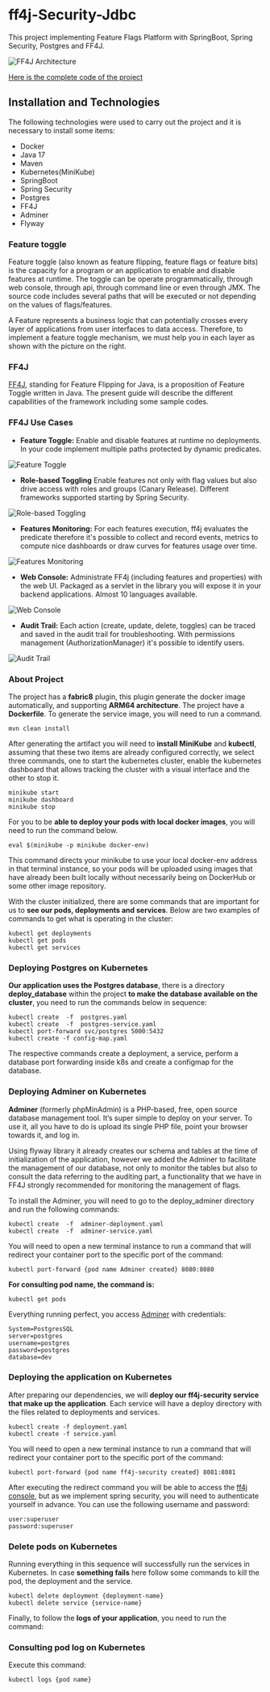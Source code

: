 # ff4j-Security-Jdbc

This project implementing Feature Flags Platform with SpringBoot, Spring Security, Postgres and FF4J. 


![FF4J Architecture](https://dev-to-uploads.s3.amazonaws.com/uploads/articles/vqc1ing1p0grrt7ryarx.png)

[Here is the complete code of the project](https://github.com/lucasnscr/ff4j-Security-Jdbc)

## **Installation and  Technologies**

The following technologies were used to carry out the project and it is necessary to install some items:
- Docker
- Java 17
- Maven
- Kubernetes(MiniKube)
- SpringBoot
- Spring Security
- Postgres
- FF4J
- Adminer
- Flyway

### **Feature toggle**
Feature toggle (also known as feature flipping, feature flags or feature bits) is the capacity for a program or an application to enable and disable features at runtime. The toggle can be operate programmatically, through web console, through api, through command line or even through JMX. The source code includes several paths that will be executed or not depending on the values of flags/features.

A Feature represents a business logic that can potentially crosses every layer of applications from user interfaces to data access. Therefore, to implement a feature toggle mechanism, we must help you in each layer as shown with the picture on the right.

### **FF4J**
[FF4J](https://ff4j.github.io/), standing for Feature Flipping for Java, is a proposition of Feature Toggle written in Java. The present guide will describe the different capabilities of the framework including some sample codes.

### **FF4J Use Cases**

- **Feature Toggle:** Enable and disable features at runtime no deployments. In your code implement multiple paths protected by dynamic predicates.


![Feature Toggle](https://dev-to-uploads.s3.amazonaws.com/uploads/articles/xdrpo0ehurvdmcsrlh4s.png)

- **Role-based Toggling** Enable features not only with flag values but also drive access with roles and groups (Canary Release). Different frameworks supported starting by Spring Security.

![Role-based Toggling](https://dev-to-uploads.s3.amazonaws.com/uploads/articles/9t37el5nsiepx7au4u41.png)

- **Features Monitoring:** For each features execution, ff4j evaluates the predicate therefore it's possible to collect and record events, metrics to compute nice dashboards or draw curves for features usage over time.


![Features Monitoring](https://dev-to-uploads.s3.amazonaws.com/uploads/articles/uul5i2l00g7afk6r2red.png)

- **Web Console:** Administrate FF4j (including features and properties) with the web UI. Packaged as a servlet in the library you will expose it in your backend applications. Almost 10 languages available.


![Web Console](https://dev-to-uploads.s3.amazonaws.com/uploads/articles/gszxhvbofvqb8kkoq3ts.png)

- **Audit Trail:** Each action (create, update, delete, toggles) can be traced and saved in the audit trail for troubleshooting. With permissions management (AuthorizationManager) it's possible to identify users.


![Audit Trail](https://dev-to-uploads.s3.amazonaws.com/uploads/articles/fbsi3dgbdti4irls70rl.png)

### **About Project**

The project has a **fabric8** plugin, this plugin generate the docker image automatically, and supporting **ARM64 architecture**. The project have a **Dockerfile**. To generate the service image, you will need to run a command.

```
mvn clean install
```

After generating the artifact you will need to **install MiniKube** and **kubectl**, assuming that these two items are already configured correctly, we select three commands, one to start the kubernetes cluster, enable the kubernetes dashboard that allows tracking the cluster with a visual interface and the other to stop it.

```
minikube start
minikube dashboard
minikube stop
```

For you to be **able to deploy your pods with local docker images**, you will need to run the command below.

```
eval $(minikube -p minikube docker-env)
```

This command directs your minikube to use your local docker-env address in that terminal instance, so your pods will be uploaded using images that have already been built locally without necessarily being on DockerHub or some other image repository.

With the cluster initialized, there are some commands that are important for us to **see our pods, deployments and services**. Below are two examples of commands to get what is operating in the cluster:

```
kubectl get deployments
kubectl get pods
kubectl get services
```

### **Deploying Postgres on Kubernetes**

**Our application uses the Postgres database**, there is a directory **deploy_database** within the project **to make the database available on the cluster**, you need to run the commands below in sequence:

```
kubectl	create	-f	postgres.yaml
kubectl	create	-f	postgres-service.yaml
kubectl	port-forward svc/postgres 5000:5432
kubectl	create -f config-map.yaml
```

The respective commands create a deployment, a service, perform a database port forwarding inside k8s and create a configmap for the database.

### **Deploying Adminer on Kubernetes**

**Adminer** (formerly phpMinAdmin) is a PHP-based, free, open source database management tool. It’s super simple to deploy on your server. To use it, all you have to do is upload its single PHP file, point your browser towards it, and log in.

Using flyway library it already creates our schema and tables at the time of initialization of the application, however we added the Adminer to facilitate the management of our database, not only to monitor the tables but also to consult the data referring to the auditing part, a functionality that we have in FF4J strongly recommended for monitoring the management of flags.

To install the Adminer, you will need to go to the deploy_adminer directory and run the following commands:

```
kubectl	create	-f	adminer-deployment.yaml
kubectl	create	-f	adminer-service.yaml
```

You will need to open a new terminal instance to run a command that will redirect your container port to the specific port of the command:

```
kubectl	port-forward {pod name Adminer created} 8080:8080
```

**For consulting pod name, the command is:**
```
kubectl get pods
```

Everything running perfect, you access [Adminer](http://localhost:8080/) with credentials:

```
System=PostgresSQL
server=postgres
username=postgres
password=postgres
database=dev
```


### **Deploying the application on Kubernetes**
After preparing our dependencies, we will **deploy our ff4j-security service that make up the application**. Each service will have a deploy directory with the files related to deployments and services.

```
kubectl create -f deployment.yaml
kubectl create -f service.yaml
```

You will need to open a new terminal instance to run a command that will redirect your container port to the specific port of the command:

```
kubectl	port-forward {pod name ff4j-security created} 8081:8081
```

After executing the redirect command you will be able to access the [ff4j console](http://localhost:8081/ff4j-web-console/), but as we implement spring security, you will need to authenticate yourself in advance. You can use the following username and password:
```
user:superuser
password:superuser
```

### **Delete pods on Kubernetes**

Running everything in this sequence will successfully run the services in Kubernetes. In case **something fails** here follow some commands to kill the pod, the deployment and the service.

```
kubectl delete deployment {deployment-name}
kubectl delete service {service-name}
```

Finally, to follow the **logs of your application**, you need to run the command:

### **Consulting pod log on Kubernetes**

Execute this command:

```
kubectl logs {pod name}
```
